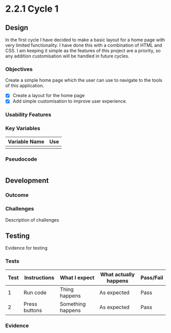 # 2.2.1 Cycle 1

## Design

In the first cycle I have decided to make a basic layout for a home page with very limited functionality. I have done this with a combination of HTML and CSS. I am keeping it simple as the features of this project are a priority, so any addition customisation will be handled in future cycles.

### Objectives

Create a simple home page which the user can use to navigate to the tools of this application.

* [x] Create a layout for the home page
* [x] Add simple customisation to improve user experience.

### Usability Features

### Key Variables

| Variable Name | Use |
| ------------- | --- |
|               |     |

### Pseudocode

```
```

## Development

### Outcome

### Challenges

Description of challenges

## Testing

Evidence for testing

### Tests

| Test | Instructions  | What I expect     | What actually happens | Pass/Fail |
| ---- | ------------- | ----------------- | --------------------- | --------- |
| 1    | Run code      | Thing happens     | As expected           | Pass      |
| 2    | Press buttons | Something happens | As expected           | Pass      |

### Evidence

